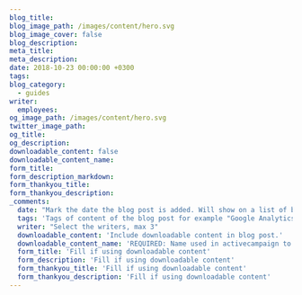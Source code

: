 ```yaml
---
blog_title:
blog_image_path: /images/content/hero.svg
blog_image_cover: false
blog_description:
meta_title:
meta_description:
date: 2018-10-23 00:00:00 +0300
tags:
blog_category:
  - guides
writer:
  employees:
og_image_path: /images/content/hero.svg
twitter_image_path:
og_title:
og_description:
downloadable_content: false
downloadable_content_name:
form_title:
form_description_markdown:
form_thankyou_title:
form_thankyou_description:
_comments:
  date: "Mark the date the blog post is added. Will show on a list of blog posts above as the date"
  tags: 'Tags of content of the blog post for example "Google Analytics", "GitHub" etc'
  writer: "Select the writers, max 3"
  downloadable_content: 'Include downloadable content in blog post.'
  downloadable_content_name: 'REQUIRED: Name used in activecampaign to send the correct email with downloadable content.<br>(name of the tag in active campaign automation)'
  form_title: 'Fill if using downloadable content'
  form_description: 'Fill if using downloadable content'
  form_thankyou_title: 'Fill if using downloadable content'
  form_thankyou_description: 'Fill if using downloadable content'
---
```

